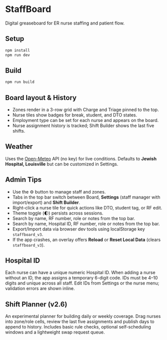 # StaffBoard

Digital greaseboard for ER nurse staffing and patient flow.

## Setup

```bash
npm install
npm run dev
```

## Build

```bash
npm run build
```

## Board layout & History

- Zones render in a 3-row grid with Charge and Triage pinned to the top.
- Nurse tiles show badges for break, student, and DTO states.
- Employment type can be set for each nurse and appears on the board.
- Nurse assignment history is tracked; Shift Builder shows the last five shifts.

## Weather

Uses the [Open-Meteo](https://open-meteo.com/) API (no key) for live conditions. Defaults to **Jewish Hospital, Louisville** but can be customized in Settings.

## Admin Tips

- Use the ⚙️ button to manage staff and zones.
- Tabs in the top bar switch between Board, **Settings** (staff manager with import/export) and **Shift Builder**.
- Right-click a nurse tile for quick actions like DTO, student tag, or RF edit.
- Theme toggle (🌓) persists across sessions.
- Search by name, RF number, role or notes from the top bar.
- Search by name, Hospital ID, RF number, role or notes from the top bar.
- Export/Import data via browser dev tools using localStorage key `staffboard_v3`.
- If the app crashes, an overlay offers **Reload** or **Reset Local Data** (clears `staffboard_v3`).

## Hospital ID

Each nurse can have a unique numeric Hospital ID. When adding a nurse without an ID, the app assigns a temporary 6-digit code. IDs must be 4–10 digits and unique across all staff. Edit IDs from Settings or the nurse menu; validation errors are shown inline.

## Shift Planner (v2.6)

An experimental planner for building daily or weekly coverage. Drag nurses into zone/role cells, review the last five assignments and publish days to append to history. Includes basic rule checks, optional self-scheduling windows and a lightweight swap request queue.
